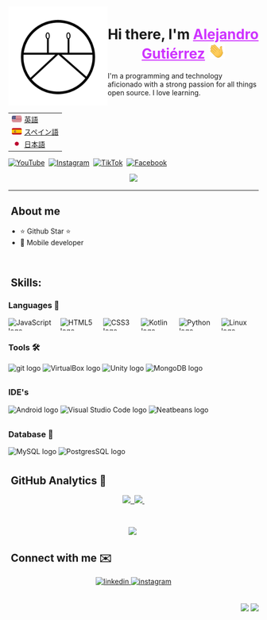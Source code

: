 <img align="left" src="img/logo_.png" height="200" width="200">

<table align="right">
 <tr><td><a href="README.md"><img src="img/flag-eu.png" height="13" width="20" style="border-radius: 3px; margin-right: 5px">英語</a></td></tr>
 <tr><td><a href="README_sp.md"><img src="img/flag-spain.png" height="13" width="20" style="border-radius: 3px; margin-right: 5px">スペイン語</a></td></tr>
 <tr><td><a href="README_jp.md"><img src="img/flag-japon.png" height="13" width="20" style="border-radius: 3px; margin-right: 5px">日本語</a></td></tr>
</table>

<div id="user-content-toc">
 <ul align="center" style="list-style: none;">
    <summary>
      <h1 align="center">Hi there, I'm 
       <a href="https://www.kangris.dev/" target="_blank" style="color: #ce33ff ">Alejandro Gutiérrez</a>
       <img src="https://raw.githubusercontent.com/ABSphreak/ABSphreak/master/gifs/Hi.gif" height="32"/>
      </h1>
    </summary>
 </ul>
</div>

I'm a programming and technology aficionado with a strong passion for all things open source. I love learning.

[![YouTube](https://img.shields.io/badge/YouTube-%23FF0000.svg?style=flat-square&logo=YouTube&logoColor=white)](https://www.youtube.com/@kangris)&nbsp;
[![Instagram](https://img.shields.io/badge/Instagram-%23E4405F.svg?style=flat-square&logo=Instagram&logoColor=white)](https://www.instagram.com/kangr1s/)&nbsp;
[![TikTok](https://img.shields.io/badge/TikTok-%23000000.svg?style=flat-square&logo=TikTok&logoColor=white)](https://www.tiktok.com/@kangr1s)&nbsp;
[![Facebook](https://img.shields.io/badge/facebook-%232E87FB.svg?&style=flat-square&logo=facebook&logoColor=white )](https://www.facebook.com/alejogutierrezlopez/)&nbsp;

<p align="center">
 <img src="https://quotes-github-readme.vercel.app/api?quote=if%20it%20can%20be%20imagined,%20it%20can%20be%20programmed&author=unknown&type=horizontal&theme=dark)"/>
</p> 


<hr>

## &nbsp;About me

- ⭐ Github Star ⭐ 
- 📲 Mobile developer

<br>

## &nbsp;Skills:
### Languages 📙
<div style="display:flex;">
 <img src="https://img.shields.io/badge/JavaScript-282C34?logo=javascript&logoColor=F7DF1E" alt="JavaScript logo" title="JavaScript" height="25" />&nbsp;
 <img src="https://img.shields.io/badge/HTML5-282C34?logo=html5&logoColor=E34F26" alt="HTML5 logo" title="HTML5" height="25" />&nbsp;
 <img src="https://img.shields.io/badge/CSS3-282C34?logo=css3&logoColor=1572B6" alt="CSS3 logo" title="CSS3" height="25" />&nbsp;
 <img src="https://img.shields.io/badge/Kotlin-282C34?logo=kotlin" alt="Kotlin logo" title="Kotlin" height="25" />&nbsp;
 <img src="https://img.shields.io/badge/Python-282C34?logo=python" alt="Python logo" title="Python" height="25" />&nbsp;
 <img src="https://img.shields.io/badge/Linux-282C34?logo=linux" alt="Linux logo" title="Linux" height="25" />&nbsp;
</div>

### Tools 🛠️
<div style="display:flex;">
 <img src="https://img.shields.io/badge/git-282C34?logo=git&logoColor=F05032" alt="git logo" title="git" height="25" />&nbsp;
 <img src="https://img.shields.io/badge/VirtualBox-282C34?logo=virtualbox&logoColor=007ACC" alt="VirtualBox logo" title="VirtualBox" height="25" />&nbsp;
 <img src="https://img.shields.io/badge/Unity-282C34?logo=unity" alt="Unity logo" title="Unity" height="25" />&nbsp;
 <img src="https://img.shields.io/badge/MongoDB-282C34?logo=mongodb" alt="MongoDB logo" title="MongoDB" height="25" />&nbsp;
</div>

### IDE's 
<div style="display:flex;">
 <img src="https://img.shields.io/badge/Android%20Studio-282C34?logo=android&logoColor=3DDC84" alt="Android logo" title="Android" height="25" />&nbsp;
 <img src="https://img.shields.io/badge/VS%20Code-282C34?logo=&logoColor=007ACC" alt="Visual Studio Code logo" title="Visual Studio Code" height="25" />&nbsp;
 <img src="https://img.shields.io/badge/NeatBeans%20IDE-282C34?logo=apachenetbeanside" alt="Neatbeans logo" title="NeatBeans IDE" height="25" />&nbsp;
</div>

### Database 💾
<div style="display:flex;">
 <img src="https://img.shields.io/badge/MySQL-282C34?logo=mysql" alt="MySQL logo" title="MySQL" height="25" />&nbsp;
 <img src="https://img.shields.io/badge/MySQL-282C34?logo=postgresql" alt="PostgresSQL logo" title="PostgresSQL" height="25" />&nbsp;
</div>

## &nbsp;GitHub Analytics 🚀
<p align="center">
 <a href="https://github.com/Kangr1s">
   <img height="170em" src="https://github-readme-stats-eight-theta.vercel.app/api?username=Kangr1s&show_icons=true&theme=algolia&include_all_commits=true&count_private=true"/>&nbsp;
   <img height="170em" src="https://github-readme-stats-eight-theta.vercel.app/api/top-langs/?username=Kangr1s&layout=compact&langs_count=8&theme=algolia"/>&nbsp; 
 </a>
</p>

<br>

<p align="center">
 <img src="https://github-profile-trophy.vercel.app/?username=Kangr1s"/>&nbsp;
</p>

## &nbsp;Connect with me ✉️
<div align="center">
    <a href="https://www.linkedin.com/in/alejandro-gutiérrez-lópez-984b79268/" target="_blank">
        <img src=https://img.shields.io/badge/linkedin-%231E77B5.svg?&style=for-the-badge&logo=linkedin&logoColor=white alt=linkedin style="margin-bottom: 5px;" />
    </a>  
    <a href="mailto:bagl03122004@gmail.com" target="_blank">
        <img src=https://img.shields.io/badge/Gmail-D14836?style=for-the-badge&logo=gmail&logoColor=white alt=instagram style="margin-bottom: 5px;" />
    </a>
</div>  

<br>

<p align="right">
    <img src="https://komarev.com/ghpvc/?username=Kangr1s&style=plastic&color=blueviolet&label=Views"><img>
    <img src="https://badges.pufler.dev/visits/Kangr1s/Kangr1s?color=blueviolet&logo=github" />
</p>
